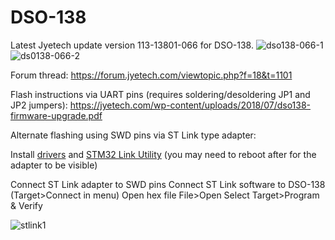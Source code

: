 # DSO-138

Latest Jyetech update version 113-13801-066 for DSO-138.
![dso138-066-1](https://github.com/kittenarmy/DSO-138/assets/9025713/5cb8baa6-32a2-449d-817b-ca4eebaf2304)
![ds0138-066-2](https://github.com/kittenarmy/DSO-138/assets/9025713/3a7959fe-5246-4c8c-bcd6-2761b3403707)

Forum thread:
https://forum.jyetech.com/viewtopic.php?f=18&t=1101

Flash instructions via UART pins (requires soldering/desoldering JP1 and JP2 jumpers):
https://jyetech.com/wp-content/uploads/2018/07/dso138-firmware-upgrade.pdf

Alternate flashing using SWD pins via ST Link type adapter: 

Install [drivers](https://www.st.com/en/development-tools/stsw-link009.html#get-software) and [STM32 Link Utility](https://www.st.com/en/development-tools/stsw-link004.html#get-software) (you may need to reboot after for the adapter to be visible)

Connect ST Link adapter to SWD pins
Connect ST Link software to DSO-138 (Target>Connect in menu) 
Open hex file File>Open 
Select Target>Program & Verify

![stlink1](https://github.com/kittenarmy/DSO-138/assets/9025713/2a6d48bc-b591-47fa-bd5e-5a4c7bed08e8)

